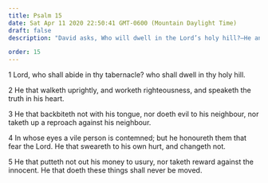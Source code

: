 ```yaml
---
title: Psalm 15
date: Sat Apr 11 2020 22:50:41 GMT-0600 (Mountain Daylight Time)
draft: false
description: "David asks, Who will dwell in the Lord’s holy hill?—He answers, The righteous, the upright, and those with integrity."

order: 15
---
```

    
1 Lord, who shall abide in thy tabernacle? who shall dwell in thy holy hill.

2 He that walketh uprightly, and worketh righteousness, and speaketh the truth in his heart.

3 He that backbiteth not with his tongue, nor doeth evil to his neighbour, nor taketh up a reproach against his neighbour.

4 In whose eyes a vile person is contemned; but he honoureth them that fear the Lord. He that sweareth to his own hurt, and changeth not.

5 He that putteth not out his money to usury, nor taketh reward against the innocent. He that doeth these things shall never be moved.
